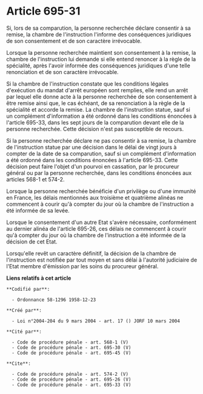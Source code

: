 # Article 695-31

Si, lors de sa comparution, la personne recherchée déclare consentir à sa remise, la chambre de l'instruction l'informe des
conséquences juridiques de son consentement et de son caractère irrévocable. 

Lorsque la personne recherchée maintient son consentement à la remise, la chambre de l'instruction lui demande si elle entend
renoncer à la règle de la spécialité, après l'avoir informée des conséquences juridiques d'une telle renonciation et de son
caractère irrévocable. 

Si la chambre de l'instruction constate que les conditions légales d'exécution du mandat d'arrêt européen sont remplies, elle
rend un arrêt par lequel elle donne acte à la personne recherchée de son consentement à être remise ainsi que, le cas
échéant, de sa renonciation à la règle de la spécialité et accorde la remise. La chambre de l'instruction statue, sauf si un
complément d'information a été ordonné dans les conditions énoncées à l'article 695-33, dans les sept jours de la comparution
devant elle de la personne recherchée. Cette décision n'est pas susceptible de recours. 

Si la personne recherchée déclare ne pas consentir à sa remise, la chambre de l'instruction statue par une décision dans le
délai de vingt jours à compter de la date de sa comparution, sauf si un complément d'information a été ordonné dans les
conditions énoncées à l'article 695-33. Cette décision peut faire l'objet d'un pourvoi en cassation, par le procureur général
ou par la personne recherchée, dans les conditions énoncées aux articles 568-1 et 574-2. 

Lorsque la personne recherchée bénéficie d'un privilège ou d'une immunité en France, les délais mentionnés aux troisième et
quatrième alinéas ne commencent à courir qu'à compter du jour où la chambre de l'instruction a été informée de sa levée. 

Lorsque le consentement d'un autre Etat s'avère nécessaire, conformément au dernier alinéa de l'article 695-26, ces délais ne
commencent à courir qu'à compter du jour où la chambre de l'instruction a été informée de la décision de cet Etat. 

Lorsqu'elle revêt un caractère définitif, la décision de la chambre de l'instruction est notifiée par tout moyen et sans
délai à l'autorité judiciaire de l'Etat membre d'émission par les soins du procureur général.

**Liens relatifs à cet article**

	**Codifié par**:

	  - Ordonnance 58-1296 1958-12-23

	**Créé par**:

	  - Loi n°2004-204 du 9 mars 2004 - art. 17 () JORF 10 mars 2004

	**Cité par**:

	  - Code de procédure pénale - art. 568-1 (V)
	  - Code de procédure pénale - art. 695-30 (V)
	  - Code de procédure pénale - art. 695-45 (V)

	**Cite**:

	  - Code de procédure pénale - art. 574-2 (V)
	  - Code de procédure pénale - art. 695-26 (V)
	  - Code de procédure pénale - art. 695-33 (V)
